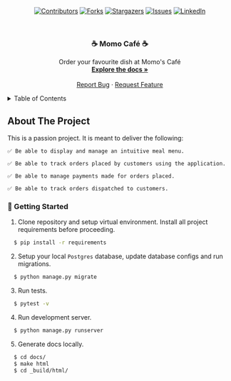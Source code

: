  <div id="top" align="center">

[![Contributors][contributors-shield]][contributors-url]
[![Forks][forks-shield]][forks-url]
[![Stargazers][stars-shield]][stars-url]
[![Issues][issues-shield]][issues-url]
[![LinkedIn][linkedin-shield]][linkedin-url]
</div>

<br />
<h3 align="center"> ☕ Momo Café ☕</h3>

  <p align="center">
    Order your favourite dish at Momo's Café
    <br />
    <a href="#"><strong>Explore the docs »</strong></a>
    <br />
    <br />
    <a href="https://github.com/SharleneNdinda/momo-cafe/issues">Report Bug</a>
    ·
    <a href="https://github.com/SharleneNdinda/momo-cafe/issues">Request Feature</a>
  </p>
</div>

<details>
  <summary>Table of Contents</summary>
  <ol>
    <li>
      <a href="#about-the-project">About The Project</a>
      <ul>
        <li><a href="#built-with">Built With</a></li>
      </ul>
    </li>
    <li>
      <a href="#getting-started">Getting Started</a>
      <ul>
        <li><a href="#prerequisites">Prerequisites</a></li>
        <li><a href="#installation">Installation</a></li>
      </ul>
    </li>
    <li><a href="#usage">Usage</a></li>
    <li><a href="#contributing">Contributing</a></li>
    <li><a href="#license">License</a></li>
    <li><a href="#contact">Contact</a></li>
    <li><a href="#acknowledgments">Acknowledgments</a></li>
  </ol>
</details>

##  About The Project

This is a passion project. It is meant to deliver the following:

    ✅ Be able to display and manage an intuitive meal menu.

    ✅ Be able to track orders placed by customers using the application.

    ✅ Be able to manage payments made for orders placed.

    ✅ Be able to track orders dispatched to customers. 

### 🚀 Getting Started

1. Clone repository and setup virtual environment. Install all project requirements before proceeding.
```sh
  $ pip install -r requirements
```

2. Setup your local `Postgres` database, update database configs and run migrations.
```sh
  $ python manage.py migrate 
```

3. Run tests.
```sh
  $ pytest -v 
```

4. Run development server.
```sh
  $ python manage.py runserver
```

5. Generate docs locally.
```sh
  $ cd docs/
  $ make html
  $ cd _build/html/
```

[contributors-shield]: https://img.shields.io/github/contributors/SharleneNdinda/momo-cafe?style=for-the-badge
[contributors-url]: https://github.com/SharleneNdinda/momo-cafe/graphs/contributors
[forks-shield]: https://img.shields.io/github/forks/SharleneNdinda/momo-cafe?style=for-the-badge
[forks-url]: https://github.com/SharleneNdinda/momo-cafe/forks
[stars-shield]: https://img.shields.io/github/stars/SharleneNdinda/momo-cafe?style=for-the-badge
[stars-url]: https://github.com/SharleneNdinda/momo-cafe/stargazers
[issues-shield]: https://img.shields.io/github/issues/SharleneNdinda/momo-cafe?style=for-the-badge
[issues-url]: https://github.com/SharleneNdinda/momo-cafe/issues
[linkedin-shield]: https://img.shields.io/badge/-LinkedIn-black.svg?style=for-the-badge&logo=linkedin&colorB=555
[linkedin-url]: in/sharlene-mutuku-86571518b
[product-screenshot]: images/architecture.png
[x-ray-trace]: images/trace.png